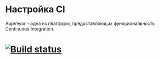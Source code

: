 # Настройка CI

AppVeyor - одна из платформ, предоставляющих функциональность Continuous Integration.

# [![Build status](https://ci.appveyor.com/api/projects/status/4vnthkhdg4e8wrpy?svg=true)](https://ci.appveyor.com/project/KlokovAleksey/ci)
